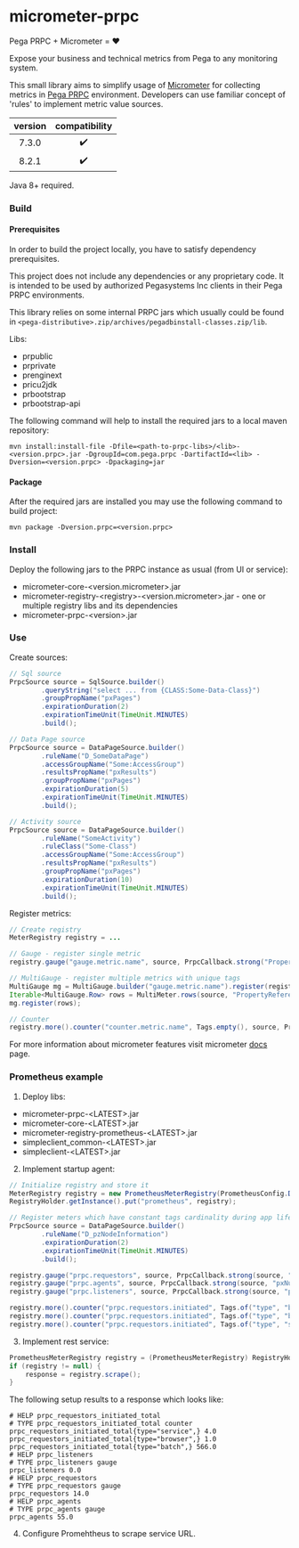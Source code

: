 # micrometer-prpc
Pega PRPC + Micrometer = :heart:

Expose your business and technical metrics from Pega to any monitoring system.

This small library aims to simplify usage of [Micrometer](https://micrometer.io) for collecting metrics in 
[Pega PRPC](https://www.pega.com/products/pega-platform) environment. Developers can use familiar concept of 'rules'
to implement metric value sources.

|version|  compatibility   |
|:-----:|:----------------:|
| 7.3.0 |:heavy_check_mark:|
| 8.2.1 |:heavy_check_mark:|

Java 8+ required.

### Build
#### Prerequisites
In order to build the project locally, you have to satisfy dependency prerequisites.

This project does not include any dependencies or any proprietary code. 
It is intended to be used by authorized Pegasystems Inc clients in their Pega PRPC environments.

This library relies on some internal PRPC jars which usually could be found in 
`<pega-distributive>.zip/archives/pegadbinstall-classes.zip/lib`.

Libs:
- prpublic
- prprivate
- prenginext
- pricu2jdk
- prbootstrap
- prbootstrap-api

The following command will help to install the required jars to a local maven repository:
```
mvn install:install-file -Dfile=<path-to-prpc-libs>/<lib>-<version.prpc>.jar -DgroupId=com.pega.prpc -DartifactId=<lib> -Dversion=<version.prpc> -Dpackaging=jar
```

#### Package
After the required jars are installed you may use the following command to build project:
```
mvn package -Dversion.prpc=<version.prpc>
```

### Install
Deploy the following jars to the PRPC instance as usual (from UI or service):
- micrometer-core-\<version.micrometer>.jar
- micrometer-registry-\<registry>-\<version.micrometer>.jar - one or multiple registry libs and its dependencies 
- micrometer-prpc-\<version>.jar

### Use
Create sources:
```java
// Sql source
PrpcSource source = SqlSource.builder()
        .queryString("select ... from {CLASS:Some-Data-Class}")
        .groupPropName("pxPages")
        .expirationDuration(2)
        .expirationTimeUnit(TimeUnit.MINUTES)
        .build();

// Data Page source
PrpcSource source = DataPageSource.builder()
        .ruleName("D_SomeDataPage")
        .accessGroupName("Some:AccessGroup")
        .resultsPropName("pxResults")
        .groupPropName("pxPages")
        .expirationDuration(5)
        .expirationTimeUnit(TimeUnit.MINUTES)
        .build();

// Activity source
PrpcSource source = DataPageSource.builder()
        .ruleName("SomeActivity")
        .ruleClass("Some-Class")
        .accessGroupName("Some:AccessGroup")
        .resultsPropName("pxResults")
        .groupPropName("pxPages")
        .expirationDuration(10)
        .expirationTimeUnit(TimeUnit.MINUTES)
        .build();
```

Register metrics:
```java
// Create registry
MeterRegistry registry = ...

// Gauge - register single metric
registry.gauge("gauge.metric.name", source, PrpcCallback.strong("PropertyReference"));

// MultiGauge - register multiple metrics with unique tags
MultiGauge mg = MultiGauge.builder("gauge.metric.name").register(registry);
Iterable<MultiGauge.Row> rows = MultiMeter.rows(source, "PropertyReference");
mg.register(rows);

// Counter
registry.more().counter("counter.metric.name", Tags.empty(), source, PrpcCallback.strong("PropertyReference"));
```

For more information about micrometer features visit micrometer [docs](https://micrometer.io/docs) page.

### Prometheus example
1. Deploy libs:
- micrometer-prpc-\<LATEST>.jar
- micrometer-core-\<LATEST>.jar
- micrometer-registry-prometheus-\<LATEST>.jar
- simpleclient_common-\<LATEST>.jar
- simpleclient-\<LATEST>.jar

2. Implement startup agent:
```java
// Initialize registry and store it
MeterRegistry registry = new PrometheusMeterRegistry(PrometheusConfig.DEFAULT);
RegistryHolder.getInstance().put("prometheus", registry);

// Register meters which have constant tags cardinality during app lifetime
PrpcSource source = DataPageSource.builder()
        .ruleName("D_pzNodeInformation")
        .expirationDuration(2)
        .expirationTimeUnit(TimeUnit.MINUTES)
        .build();

registry.gauge("prpc.requestors", source, PrpcCallback.strong(source, "pxNumberRequestors"));
registry.gauge("prpc.agents", source, PrpcCallback.strong(source, "pxNumberAgents"));
registry.gauge("prpc.listeners", source, PrpcCallback.strong(source, "pxNumberListeners"));

registry.more().counter("prpc.requestors.initiated", Tags.of("type", "browser"), source, PrpcCallback.strong(source, "pxNumberBrowserInitiatedRequestorStarts"));
registry.more().counter("prpc.requestors.initiated", Tags.of("type", "batch"), source, PrpcCallback.strong(source, "pxNumberBatchInitiatedRequestorStarts"));
registry.more().counter("prpc.requestors.initiated", Tags.of("type", "service"), source, PrpcCallback.strong(source, "pxNumberServiceInitiatedRequestorStarts"));
```

3. Implement rest service:
```java
PrometheusMeterRegistry registry = (PrometheusMeterRegistry) RegistryHolder.getInstance().get("prometheus");
if (registry != null) {
    response = registry.scrape();
}
```

The following setup results to a response which looks like:
```
# HELP prpc_requestors_initiated_total  
# TYPE prpc_requestors_initiated_total counter
prpc_requestors_initiated_total{type="service",} 4.0
prpc_requestors_initiated_total{type="browser",} 1.0
prpc_requestors_initiated_total{type="batch",} 566.0
# HELP prpc_listeners  
# TYPE prpc_listeners gauge
prpc_listeners 0.0
# HELP prpc_requestors  
# TYPE prpc_requestors gauge
prpc_requestors 14.0
# HELP prpc_agents  
# TYPE prpc_agents gauge
prpc_agents 55.0
``` 

4. Configure Promehtheus to scrape service URL.